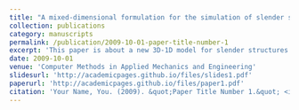 ```yaml
---
title: "A mixed-dimensional formulation for the simulation of slender structures immersed in an incompressible flow"
collection: publications
category: manuscripts
permalink: /publication/2009-10-01-paper-title-number-1
excerpt: 'This paper is about a new 3D-1D model for slender structures immersed in 3D flow..'
date: 2009-10-01
venue: 'Computer Methods in Applied Mechanics and Engineering'
slidesurl: 'http://academicpages.github.io/files/slides1.pdf'
paperurl: 'http://academicpages.github.io/files/paper1.pdf'
citation: 'Your Name, You. (2009). &quot;Paper Title Number 1.&quot; <i>Journal 1</i>. 1(1).'
---
```

